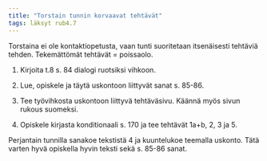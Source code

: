 ```yaml
---
title: "Torstain tunnin korvaavat tehtävät"
tags: läksyt rub4.7
---
```


Torstaina ei ole kontaktiopetusta, vaan tunti suoritetaan itsenäisesti tehtäviä tehden. Tekemättömät tehtävät = poissaolo.

1. Kirjoita t.8 s. 84 dialogi ruotsiksi vihkoon.

2. Lue, opiskele ja täytä uskontoon liittyvät sanat s. 85-86.

3. Tee työvihkosta uskontoon liittyvä tehtäväsivu. Käännä myös sivun rukous suomeksi.

4. Opiskele kirjasta konditionaali s. 170 ja tee tehtävät 1a+b, 2, 3 ja 5.

Perjantain tunnilla sanakoe tekstistä 4 ja kuuntelukoe teemalla uskonto. Tätä varten hyvä opiskella hyvin teksti sekä s. 85-86 sanat.

